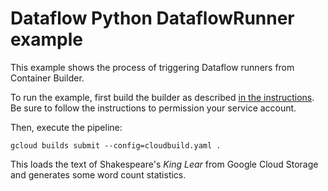 # Dataflow Python DataflowRunner example

This example shows the process of triggering Dataflow runners from Container
Builder.

To run the example, first build the builder as described [in the
instructions](https://github.com/GoogleCloudPlatform/cloud-builders-community/tree/master/dataflow-python3/README.md).  Be sure to follow the instructions to permission your service account.

Then, execute the pipeline:

```
gcloud builds submit --config=cloudbuild.yaml .
```

This loads the text of Shakespeare's _King Lear_ from Google Cloud Storage and
generates some word count statistics.

